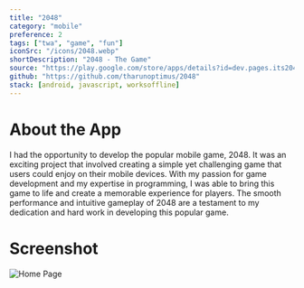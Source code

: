 ```yaml
---
title: "2048"
category: "mobile"
preference: 2
tags: ["twa", "game", "fun"]
iconSrc: "/icons/2048.webp"
shortDescription: "2048 - The Game"
source: "https://play.google.com/store/apps/details?id=dev.pages.its2048.twa"
github: "https://github.com/tharunoptimus/2048"
stack: [android, javascript, worksoffline]
---
```


# About the App

I had the opportunity to develop the popular mobile game, 2048. It was an exciting project that involved creating a simple yet challenging game that users could enjoy on their mobile devices. With my passion for game development and my expertise in programming, I was able to bring this game to life and create a memorable experience for players. The smooth performance and intuitive gameplay of 2048 are a testament to my dedication and hard work in developing this popular game.

# Screenshot

![Home Page](/screenshots/2048.webp)
